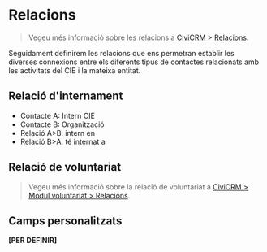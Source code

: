 # Relacions

> Vegeu més informació sobre les relacions a [CiviCRM > Relacions](https://www.babu.cat/docs-crm-socialsj/civicrm/relacions/).

Seguidament definirem les relacions que ens permetran establir les diverses connexions
entre els diferents tipus de contactes relacionats amb les activitats del CIE i la mateixa entitat.

## Relació d'internament

- Contacte A: Intern CIE
- Contacte B: Organització
- Relació A>B: intern en
- Relació B>A: té internat a


## Relació de voluntariat

> Vegeu més informació sobre la relació de voluntariat a [CiviCRM > Mòdul voluntariat > Relacions](https://www.babu.cat/docs-crm-socialsj/voluntariat-practiques-educacio-lleure/relacions).

## Camps personalitzats

**[PER DEFINIR]**
